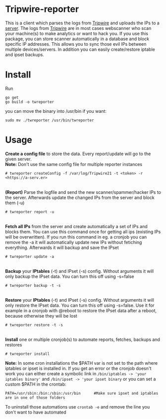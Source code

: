 # Tripwire-reporter
This is a client which parses the logs from [Tripwire](https://github.com/JojiiOfficial/Tripwire) and uploads the IPs to a [server](https://github.com/JojiiOfficial/ScanBanServer). The logs from [Tripwire](https://github.com/JojiiOfficial/Tripwire) are in most cases webscanner who scan your machine(s) to make analytics or want to hack you. If you use this package, you can store scanner automatically in a database and block specific IP addresses. This allows you to sync those evil IPs between multiple devices/servers. In addition you can easily create/restore iptable and ipset backups.

# Install
Run
```
go get
go build -o twreporter
```
you can move the binary into /usr/bin if you want:
```
sudo mv ./twreporter /usr/bin/twreporter
```

# Usage

<b>Create a config file</b> to store the data. Every report/update will go to the given server.<br>
<b>Note:</b> Don't use the same config file for multiple reporter instances
```
# twreporter createConfig -f /var/log/Tripwire21 -t <token> -r <https://a-serv.er>
```
<br>
<b>(Report)</b> Parse the logfile and send the new scanner/spammer/hacker IPs to the server. Afterwards update the changed IPs from the server and block them (-u)<br>

```
# twreporter report -u
```

<br>
<b>Fetch all IPs</b> from the server and create automatically a set of IPs and blocks them. You can use this command once for getting all ips (existing IPs will be overwritten). If you run this command in eg. a cronjob you can remove the -a it will automatically update new IPs without fetiching everything. Afterwards it will backup and save the IPset<br>

```
# twreporter update -a
```

<br>
<b>Backup</b> your <b>IPtables</b> (-t) and IPset (-s) config. Without arguments it will only backup the IPset data. You can turn this off using -s=false<br>

```
# twreporter backup -t -s
```

<br>
<b>Restore</b> your <b>IPtables</b> (-t) and IPset (-s) config. Without arguments it will only restore the IPset data. You can turn this off using -s=false. Use it for example in a cronjob with @reboot to restore the IPset data after a reboot, because otherwise they will be lost<br>

```
# twreporter restore -t -s
```

<br>
<b>Install</b> one or multiple cronjob(s) to automate reports, fetches, backups and restores<br>

```
# twreporter install
```
<b>Note:</b> In some cron installations the $PATH var is not set to the path where iptables or ipset is installed in. If you get an error or the cronjob doesn't work you can either create a symbolic link in `/bin/iptables -> 'your iptables binary'` and `/bin/ipset -> 'your ipset binary` or you can set a custom $PATH in the crontab:
```
PATH=/usr/sbin:/bin:/sbin:/usr/bin      #Make sure ipset and iptables are in one of those folders
```
To uninstall those automations use `crontab -e` and remove the line you don't want to have automated
